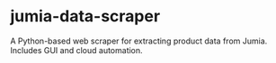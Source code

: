 # jumia-data-scraper
A Python-based web scraper for extracting product data from Jumia. Includes GUI and cloud automation.
